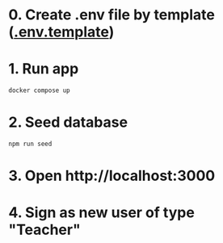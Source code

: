 # 0. Create .env file by template ([.env.template](.env.template))

# 1. Run app
```shell
docker compose up
```

# 2. Seed database
```shell
npm run seed
```

# 3. Open http://localhost:3000

# 4. Sign as new user of type "Teacher"
